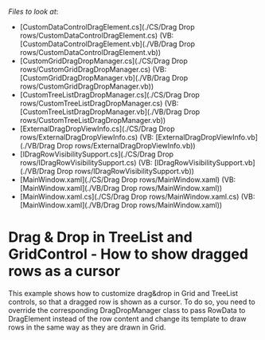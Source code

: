 <!-- default file list -->
*Files to look at*:

* [CustomDataControlDragElement.cs](./CS/Drag Drop rows/CustomDataControlDragElement.cs) (VB: [CustomDataControlDragElement.vb](./VB/Drag Drop rows/CustomDataControlDragElement.vb))
* [CustomGridDragDropManager.cs](./CS/Drag Drop rows/CustomGridDragDropManager.cs) (VB: [CustomGridDragDropManager.vb](./VB/Drag Drop rows/CustomGridDragDropManager.vb))
* [CustomTreeListDragDropManager.cs](./CS/Drag Drop rows/CustomTreeListDragDropManager.cs) (VB: [CustomTreeListDragDropManager.vb](./VB/Drag Drop rows/CustomTreeListDragDropManager.vb))
* [ExternalDragDropViewInfo.cs](./CS/Drag Drop rows/ExternalDragDropViewInfo.cs) (VB: [ExternalDragDropViewInfo.vb](./VB/Drag Drop rows/ExternalDragDropViewInfo.vb))
* [IDragRowVisibilitySupport.cs](./CS/Drag Drop rows/IDragRowVisibilitySupport.cs) (VB: [IDragRowVisibilitySupport.vb](./VB/Drag Drop rows/IDragRowVisibilitySupport.vb))
* [MainWindow.xaml](./CS/Drag Drop rows/MainWindow.xaml) (VB: [MainWindow.xaml](./VB/Drag Drop rows/MainWindow.xaml))
* [MainWindow.xaml.cs](./CS/Drag Drop rows/MainWindow.xaml.cs) (VB: [MainWindow.xaml](./VB/Drag Drop rows/MainWindow.xaml))
<!-- default file list end -->
# Drag & Drop in TreeList and GridControl - How to show dragged rows as a cursor


<p>This example shows how to customize drag&drop in Grid and TreeList controls, so that a dragged row is shown as a cursor. To do so, you need to override the corresponding DragDropManager class to pass RowData to DragElement instead of the row content and change its template to draw rows in the same way as they are drawn in Grid.</p>

<br/>


